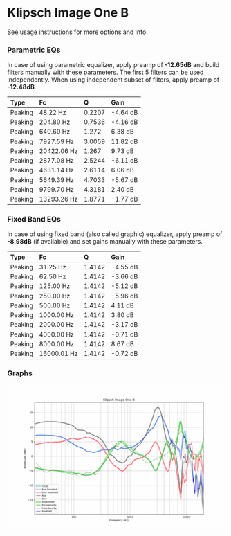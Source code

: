 # Klipsch Image One B
See [usage instructions](https://github.com/jaakkopasanen/AutoEq#usage) for more options and info.

### Parametric EQs
In case of using parametric equalizer, apply preamp of **-12.65dB** and build filters manually
with these parameters. The first 5 filters can be used independently.
When using independent subset of filters, apply preamp of **-12.48dB**.

| Type    | Fc          |      Q | Gain     |
|:--------|:------------|:-------|:---------|
| Peaking | 48.22 Hz    | 0.2207 | -4.64 dB |
| Peaking | 204.80 Hz   | 0.7536 | -4.16 dB |
| Peaking | 640.60 Hz   | 1.272  | 6.38 dB  |
| Peaking | 7927.59 Hz  | 3.0059 | 11.82 dB |
| Peaking | 20422.06 Hz | 1.267  | 9.73 dB  |
| Peaking | 2877.08 Hz  | 2.5244 | -6.11 dB |
| Peaking | 4631.14 Hz  | 2.6114 | 6.06 dB  |
| Peaking | 5649.39 Hz  | 4.7033 | -5.67 dB |
| Peaking | 9799.70 Hz  | 4.3181 | 2.40 dB  |
| Peaking | 13293.26 Hz | 1.8771 | -1.77 dB |

### Fixed Band EQs
In case of using fixed band (also called graphic) equalizer, apply preamp of **-8.98dB**
(if available) and set gains manually with these parameters.

| Type    | Fc          |      Q | Gain     |
|:--------|:------------|:-------|:---------|
| Peaking | 31.25 Hz    | 1.4142 | -4.55 dB |
| Peaking | 62.50 Hz    | 1.4142 | -3.66 dB |
| Peaking | 125.00 Hz   | 1.4142 | -5.12 dB |
| Peaking | 250.00 Hz   | 1.4142 | -5.96 dB |
| Peaking | 500.00 Hz   | 1.4142 | 4.11 dB  |
| Peaking | 1000.00 Hz  | 1.4142 | 3.80 dB  |
| Peaking | 2000.00 Hz  | 1.4142 | -3.17 dB |
| Peaking | 4000.00 Hz  | 1.4142 | -0.71 dB |
| Peaking | 8000.00 Hz  | 1.4142 | 8.67 dB  |
| Peaking | 16000.01 Hz | 1.4142 | -0.72 dB |

### Graphs
![](./Klipsch%20Image%20One%20B.png)